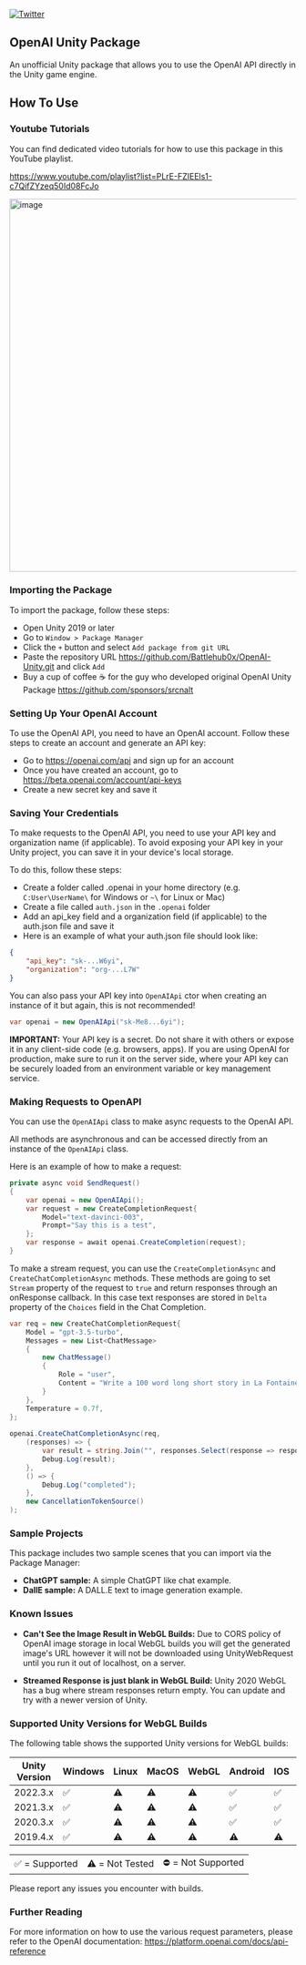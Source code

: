 [![Twitter](https://img.shields.io/twitter/url/https/twitter.com/sgt3v.svg?style=social&label=Follow%20%40sgt3v)](https://twitter.com/sgt3v)


## OpenAI Unity Package
An unofficial Unity package that allows you to use the OpenAI API directly in the Unity game engine.

## How To Use

### Youtube Tutorials
You can find dedicated video tutorials for how to use this package in this YouTube playlist.

https://www.youtube.com/playlist?list=PLrE-FZIEEls1-c7QifZYzeq50Id08FcJo

<img width="655" alt="image" src="https://github.com/srcnalt/OpenAI-Unity/assets/3163281/cf0004cf-ff2d-4dad-955e-259bd5a77786">

### Importing the Package
To import the package, follow these steps:
- Open Unity 2019 or later
- Go to `Window > Package Manager`
- Click the `+` button and select `Add package from git URL`
- Paste the repository URL https://github.com/Battlehub0x/OpenAI-Unity.git and click `Add`
- Buy a cup of coffee ☕ for the guy who developed original OpenAI Unity Package https://github.com/sponsors/srcnalt 

### Setting Up Your OpenAI Account
To use the OpenAI API, you need to have an OpenAI account. Follow these steps to create an account and generate an API key:

- Go to https://openai.com/api and sign up for an account
- Once you have created an account, go to https://beta.openai.com/account/api-keys
- Create a new secret key and save it

### Saving Your Credentials
To make requests to the OpenAI API, you need to use your API key and organization name (if applicable). To avoid exposing your API key in your Unity project, you can save it in your device's local storage.

To do this, follow these steps:

- Create a folder called .openai in your home directory (e.g. `C:User\UserName\` for Windows or `~\` for Linux or Mac)
- Create a file called `auth.json` in the `.openai` folder
- Add an api_key field and a organization field (if applicable) to the auth.json file and save it
- Here is an example of what your auth.json file should look like:

```json
{
    "api_key": "sk-...W6yi",
    "organization": "org-...L7W"
}
```

You can also pass your API key into `OpenAIApi` ctor when creating an instance of it but again, this is not recommended!

```csharp
var openai = new OpenAIApi("sk-Me8...6yi");
```

**IMPORTANT:** Your API key is a secret. 
Do not share it with others or expose it in any client-side code (e.g. browsers, apps). 
If you are using OpenAI for production, make sure to run it on the server side, where your API key can be securely loaded from an environment variable or key management service.

### Making Requests to OpenAPI
You can use the `OpenAIApi` class to make async requests to the OpenAI API.

All methods are asynchronous and can be accessed directly from an instance of the `OpenAIApi` class.

Here is an example of how to make a request:

```csharp
private async void SendRequest()
{
    var openai = new OpenAIApi();
    var request = new CreateCompletionRequest{
        Model="text-davinci-003",
        Prompt="Say this is a test",
    };
    var response = await openai.CreateCompletion(request);
}
```

To make a stream request, you can use the `CreateCompletionAsync` and `CreateChatCompletionAsync` methods. 
These methods are going to set `Stream` property of the request to `true` and return responses through an onResponse callback.
In this case text responses are stored in `Delta` property of the `Choices` field in the Chat Completion.

```csharp
var req = new CreateChatCompletionRequest{
    Model = "gpt-3.5-turbo",
    Messages = new List<ChatMessage>
    {
        new ChatMessage()
        {
            Role = "user",
            Content = "Write a 100 word long short story in La Fontaine style."
        }
    },
    Temperature = 0.7f,
};
    
openai.CreateChatCompletionAsync(req, 
    (responses) => {
        var result = string.Join("", responses.Select(response => response.Choices[0].Delta.Content));
        Debug.Log(result);
    }, 
    () => {
        Debug.Log("completed");
    }, 
    new CancellationTokenSource()
);
```

### Sample Projects
This package includes two sample scenes that you can import via the Package Manager:

- **ChatGPT sample:** A simple ChatGPT like chat example.
- **DallE sample:** A DALL.E text to image generation example.

### Known Issues
- **Can't See the Image Result in WebGL Builds:** Due to CORS policy of OpenAI image storage in local WebGL builds you will get the generated image's URL however it will not be
downloaded using UnityWebRequest until you run it out of localhost, on a server.

- **Streamed Response is just blank in WebGL Build:** Unity 2020 WebGL has a bug where stream responses return empty. You can update and try with a newer version of Unity.

### Supported Unity Versions for WebGL Builds
The following table shows the supported Unity versions for WebGL builds: 

| Unity Version | Windows | Linux | MacOS | WebGL | Android | IOS | Oculus 2|
| --- | --- | --- | --- | --- | --- | --- | --- |
| 2022.3.x | ✅ | ⚠️ | ⚠️ | ⚠️ | ✅ | ✅ | ✅ | ✅ |
| 2021.3.x | ✅ | ⚠️ | ⚠️ | ⚠️ | ✅ | ✅ | ✅ | ⚠️ |
| 2020.3.x | ✅ | ⚠️ | ⚠️ | ⚠️ | ✅ | ✅ | ✅ | ⚠️ |
| 2019.4.x | ✅ | ⚠️ | ⚠️ | ⚠️ | ⚠️ | ⚠️ | ⚠️ | ⚠️ |

|  |  |  |
| --- | --- | --- |
| ✅ = Supported | ⚠️ = Not Tested | ⛔ = Not Supported |

Please report any issues you encounter with builds.

### Further Reading
For more information on how to use the various request parameters, please refer to the OpenAI documentation: https://platform.openai.com/docs/api-reference
